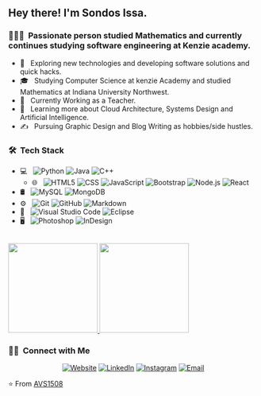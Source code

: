 <h2> Hey there! I'm Sondos Issa.</h2>

<h3> 👨🏻‍💻 &nbsp;Passionate person studied Mathematics and currently continues studying software engineering at Kenzie academy. </h3>

- 🤔 &nbsp; Exploring new technologies and developing software solutions and quick hacks.
- 🎓 &nbsp; Studying Computer Science at kenzie Academy and studied Mathematics at Indiana University Northwest.
- 💼 &nbsp; Currently Working as a Teacher.
- 🌱 &nbsp; Learning more about Cloud Architecture, Systems Design and Artificial Intelligence.
- ✍️ &nbsp; Pursuing Graphic Design and Blog Writing as hobbies/side hustles.

<h3> 🛠 &nbsp;Tech Stack</h3>

- 💻 &nbsp;
  ![Python](https://img.shields.io/badge/-Python-333333?style=flat&logo=python)
  ![Java](https://img.shields.io/badge/-Java-333333?style=flat&logo=Java&logoColor=007396)
  ![C++](https://img.shields.io/badge/-C++-333333?style=flat&logo=C%2B%2B&logoColor=00599C)
  - 🌐 &nbsp;
  ![HTML5](https://img.shields.io/badge/-HTML5-333333?style=flat&logo=HTML5)
  ![CSS](https://img.shields.io/badge/-CSS-333333?style=flat&logo=CSS3&logoColor=1572B6)
  ![JavaScript](https://img.shields.io/badge/-JavaScript-333333?style=flat&logo=javascript)
  ![Bootstrap](https://img.shields.io/badge/-Bootstrap-333333?style=flat&logo=bootstrap&logoColor=563D7C)
  ![Node.js](https://img.shields.io/badge/-Node.js-333333?style=flat&logo=node.js)
  ![React](https://img.shields.io/badge/-React-333333?style=flat&logo=react)
- 🛢 &nbsp;
  ![MySQL](https://img.shields.io/badge/-MySQL-333333?style=flat&logo=mysql)
  ![MongoDB](https://img.shields.io/badge/-MongoDB-333333?style=flat&logo=mongodb)
- ⚙️ &nbsp;
  ![Git](https://img.shields.io/badge/-Git-333333?style=flat&logo=git)
  ![GitHub](https://img.shields.io/badge/-GitHub-333333?style=flat&logo=github)
  ![Markdown](https://img.shields.io/badge/-Markdown-333333?style=flat&logo=markdown)
- 🔧 &nbsp;
  ![Visual Studio Code](https://img.shields.io/badge/-Visual%20Studio%20Code-333333?style=flat&logo=visual-studio-code&logoColor=007ACC)
  ![Eclipse](https://img.shields.io/badge/-Eclipse-333333?style=flat&logo=eclipse-ide&logoColor=2C2255)
- 🖥 &nbsp;
  ![Photoshop](https://img.shields.io/badge/-Photoshop-333333?style=flat&logo=adobe-photoshop)
  ![InDesign](https://img.shields.io/badge/-InDesign-333333?style=flat&logo=adobe-indesign)

<br/>

<a href="https://github.com/Sondosiss18">
  <img height="180em" src="https://github-readme-stats.vercel.app/api?username=Sondosissa18&theme=buefy&show_icons=true" />
  <img height="180em" src="https://github-readme-stats.vercel.app/api/top-langs/?username=AVS1508&theme=buefy&layout=compact" />
</a>

<br/>

<h3> 🤝🏻 &nbsp;Connect with Me </h3>

<p align="center">
<a href="https://www.sondosissa.com/"><img alt="Website" src="https://img.shields.io/badge/Website-www.sondosissa.com-blue?style=flat-square&logo=google-chrome"></a>
<a href="https://www.linkedin.com/in/sondos-issa-b4997a190/"><img alt="LinkedIn" src="https://img.shields.io/badge/LinkedIn-Sondos Issa%20Sondos%20Issa-blue?style=flat-square&logo=linkedin"></a>
<a href="https://www.instagram.com/sondosissa2/"><img alt="Instagram" src="https://img.shields.io/badge/Instagram-sondosissa2__-blue?style=flat-square&logo=instagram"></a>
<a href="Sondosissa18@gmail.com"><img alt="Email" src="https://img.shields.io/badge/Email-sondosissa18@gmail.com-blue?style=flat-square&logo=gmail"></a>
</p>

⭐️ From [AVS1508](https://github.com/AVS1508)
